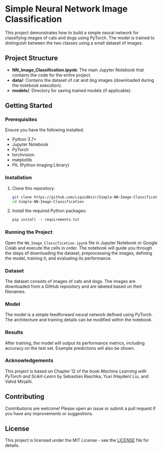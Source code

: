 
# Simple Neural Network Image Classification

This project demonstrates how to build a simple neural network for classifying images of cats and dogs using PyTorch. The model is trained to distinguish between the two classes using a small dataset of images.

## Project Structure

- **NN_Image_Classification.ipynb**: The main Jupyter Notebook that contains the code for the entire project.
- **data/**: Contains the dataset of cat and dog images (downloaded during the notebook execution).
- **models/**: Directory for saving trained models (if applicable).

## Getting Started

### Prerequisites

Ensure you have the following installed:

- Python 3.7+
- Jupyter Notebook
- PyTorch
- torchvision
- matplotlib
- PIL (Python Imaging Library)

### Installation

1. Clone this repository:

   ```bash
   git clone https://github.com/LiquidAzir/Simple-NN-Image-Classification.git
   cd Simple-NN-Image-Classification
   ```

2. Install the required Python packages:

   ```bash
   pip install -r requirements.txt
   ```

### Running the Project

Open the `NN_Image_Classification.ipynb` file in Jupyter Notebook or Google Colab and execute the cells in order. The notebook will guide you through the steps of downloading the dataset, preprocessing the images, defining the model, training it, and evaluating its performance.

### Dataset

The dataset consists of images of cats and dogs. The images are downloaded from a GitHub repository and are labeled based on their filenames.

### Model

The model is a simple feedforward neural network defined using PyTorch. The architecture and training details can be modified within the notebook.

### Results

After training, the model will output its performance metrics, including accuracy on the test set. Example predictions will also be shown.

### Acknowledgements

This project is based on Chapter 12 of the book *Machine Learning with PyTorch and Scikit-Learn* by Sebastian Raschka, Yuxi (Hayden) Liu, and Vahid Mirjalili.

## Contributing

Contributions are welcome! Please open an issue or submit a pull request if you have any improvements or suggestions.

## License

This project is licensed under the MIT License - see the [LICENSE](LICENSE) file for details.
